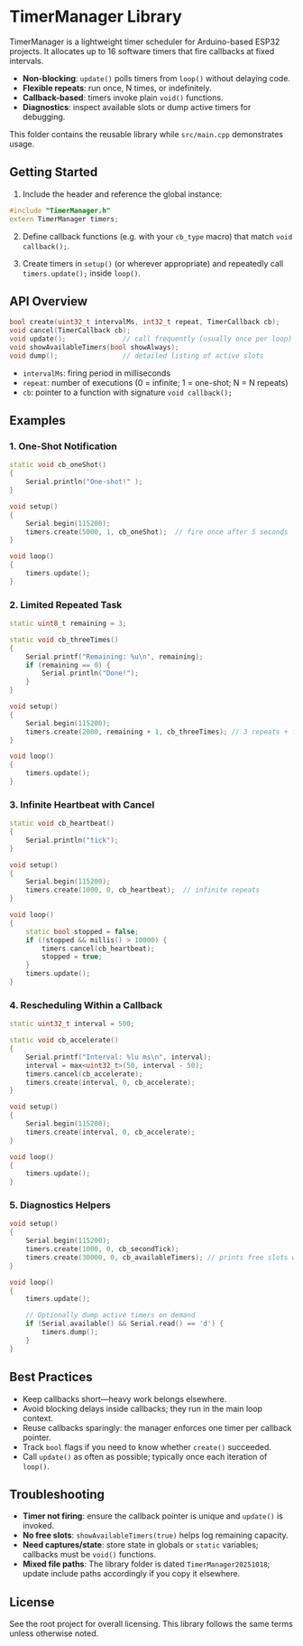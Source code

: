 # TimerManager Library

TimerManager is a lightweight timer scheduler for Arduino-based ESP32 projects.
It allocates up to 16 software timers that fire callbacks at fixed intervals.

- **Non-blocking**: `update()` polls timers from `loop()` without delaying code.
- **Flexible repeats**: run once, N times, or indefinitely.
- **Callback-based**: timers invoke plain `void()` functions.
- **Diagnostics**: inspect available slots or dump active timers for debugging.

This folder contains the reusable library while `src/main.cpp` demonstrates usage.

## Getting Started

1. Include the header and reference the global instance:

```cpp
#include "TimerManager.h"
extern TimerManager timers;
```

2. Define callback functions (e.g. with your `cb_type` macro) that match
`void callback();`.

3. Create timers in `setup()` (or wherever appropriate) and repeatedly call
`timers.update();` inside `loop()`.

## API Overview

```cpp
bool create(uint32_t intervalMs, int32_t repeat, TimerCallback cb);
void cancel(TimerCallback cb);
void update();              // call frequently (usually once per loop)
void showAvailableTimers(bool showAlways);
void dump();                // detailed listing of active slots
```

- `intervalMs`: firing period in milliseconds
- `repeat`: number of executions (0 = infinite; 1 = one-shot; N = N repeats)
- `cb`: pointer to a function with signature `void callback();`

## Examples

### 1. One-Shot Notification

```cpp
static void cb_oneShot()
{
	Serial.println("One-shot!" );
}

void setup()
{
	Serial.begin(115200);
	timers.create(5000, 1, cb_oneShot);  // fire once after 5 seconds
}

void loop()
{
	timers.update();
}
```

### 2. Limited Repeated Task

```cpp
static uint8_t remaining = 3;

static void cb_threeTimes()
{
	Serial.printf("Remaining: %u\n", remaining);
	if (remaining == 0) {
		Serial.println("Done!");
	}
}

void setup()
{
	Serial.begin(115200);
	timers.create(2000, remaining + 1, cb_threeTimes); // 3 repeats + final message
}

void loop()
{
	timers.update();
}
```

### 3. Infinite Heartbeat with Cancel

```cpp
static void cb_heartbeat()
{
	Serial.println("tick");
}

void setup()
{
	Serial.begin(115200);
	timers.create(1000, 0, cb_heartbeat);  // infinite repeats
}

void loop()
{
	static bool stopped = false;
	if (!stopped && millis() > 10000) {
		timers.cancel(cb_heartbeat);
		stopped = true;
	}
	timers.update();
}
```

### 4. Rescheduling Within a Callback

```cpp
static uint32_t interval = 500;

static void cb_accelerate()
{
	Serial.printf("Interval: %lu ms\n", interval);
	interval = max<uint32_t>(50, interval - 50);
	timers.cancel(cb_accelerate);
	timers.create(interval, 0, cb_accelerate);
}

void setup()
{
	Serial.begin(115200);
	timers.create(interval, 0, cb_accelerate);
}

void loop()
{
	timers.update();
}
```

### 5. Diagnostics Helpers

```cpp
void setup()
{
	Serial.begin(115200);
	timers.create(1000, 0, cb_secondTick);
	timers.create(30000, 0, cb_availableTimers); // prints free slots when triggered
}

void loop()
{
	timers.update();

	// Optionally dump active timers on demand
	if (Serial.available() && Serial.read() == 'd') {
		timers.dump();
	}
}
```

## Best Practices

- Keep callbacks short—heavy work belongs elsewhere.
- Avoid blocking delays inside callbacks; they run in the main loop context.
- Reuse callbacks sparingly: the manager enforces one timer per callback pointer.
- Track `bool` flags if you need to know whether `create()` succeeded.
- Call `update()` as often as possible; typically once each iteration of `loop()`.

## Troubleshooting

- **Timer not firing**: ensure the callback pointer is unique and `update()` is invoked.
- **No free slots**: `showAvailableTimers(true)` helps log remaining capacity.
- **Need captures/state**: store state in globals or `static` variables; callbacks must be `void()` functions.
- **Mixed file paths**: The library folder is dated `TimerManager20251018`; update include paths accordingly if you copy it elsewhere.

## License

See the root project for overall licensing. This library follows the same terms unless otherwise noted.
